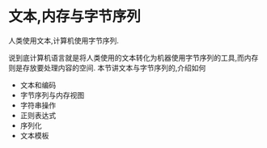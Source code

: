 # 文本,内存与字节序列

人类使用文本,计算机使用字节序列.

说到底计算机语言就是将人类使用的文本转化为机器使用字节序列的工具,而内存则是存放要处理内容的空间.
本节讲文本与字节序列的,介绍如何

+ 文本和编码
+ 字节序列与内存视图
+ 字符串操作
+ 正则表达式
+ 序列化
+ 文本模板
